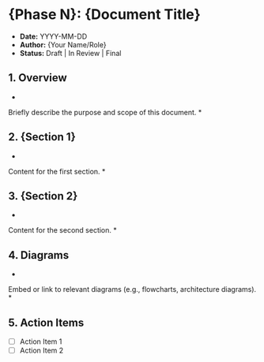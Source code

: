 # {Phase N}: {Document Title}

- **Date:** YYYY-MM-DD
- **Author:** {Your Name/Role}
- **Status:** Draft | In Review | Final

## 1. Overview

*
Briefly describe the purpose and scope of this document.
*

## 2. {Section 1}

*
Content for the first section.
*

## 3. {Section 2}

*
Content for the second section.
*

## 4. Diagrams

*
Embed or link to relevant diagrams (e.g., flowcharts, architecture diagrams).
*

## 5. Action Items

- [ ] Action Item 1
- [ ] Action Item 2
